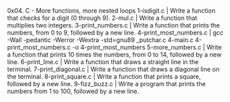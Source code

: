 0x04. C - More functions, more nested loops
1-isdigit.c | Write a function that checks for a digit (0 through 9).
2-mul.c | Write a function that multiplies two integers.
3-print_numbers.c | Write a function that prints the numbers, from 0 to 9, followed by a new line.
4-print_most_numbers.c | gcc -Wall -pedantic -Werror -Wextra -std=gnu89 _putchar.c 4-main.c 4-print_most_numbers.c -o 4-print_most_numbers
5-more_numbers.c | Write a function that prints 10 times the numbers, from 0 to 14, followed by a new line.
6-print_line.c | Write a function that draws a straight line in the terminal.
7-print_diagonal.c | Write a function that draws a diagonal line on the terminal.
8-print_square.c | Write a function that prints a square, followed by a new line.
9-fizz_buzz.c | Write a program that prints the numbers from 1 to 100, followed by a new line.
